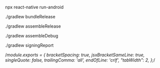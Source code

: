 npx react-native run-android

./gradlew bundleRelease

./gradlew assembleRelease

./gradlew assembleDebug

./gradlew signingReport

/_module.exports = {
bracketSpacing: true,
jsxBracketSameLine: true,
singleQuote: false,
trailingComma: 'all',
endOfLine: 'crlf',
"tabWidth": 2,
};_/
